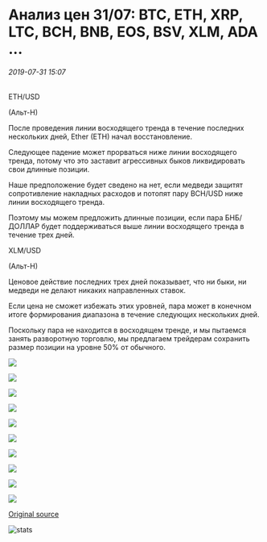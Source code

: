 # Анализ цен 31/07: BTC, ETH, XRP, LTC, BCH, BNB, EOS, BSV, XLM, ADA ...

###### 2019-07-31 15:07

ETH/USD

(Альт-Н)

После проведения линии восходящего тренда в течение последних нескольких дней, Ether (ETH) начал восстановление.

Следующее падение может прорваться ниже линии восходящего тренда, потому что это заставит агрессивных быков ликвидировать свои длинные позиции.

Наше предположение будет сведено на нет, если медведи защитят сопротивление накладных расходов и потопят пару BCH/USD ниже линии восходящего тренда.

Поэтому мы можем предложить длинные позиции, если пара БНБ/ДОЛЛАР будет поддерживаться выше линии восходящего тренда в течение трех дней.

XLM/USD

(Альт-Н)

Ценовое действие последних трех дней показывает, что ни быки, ни медведи не делают никаких направленных ставок.

Если цена не сможет избежать этих уровней, пара может в конечном итоге формирования диапазона в течение следующих нескольких дней.

Поскольку пара не находится в восходящем тренде, и мы пытаемся занять разворотную торговлю, мы предлагаем трейдерам сохранить размер позиции на уровне 50% от обычного.

![](https://s3.cointelegraph.com/storage/uploads/view/58de4dc1990b55258765b19988e04552.png)

![](https://s3.cointelegraph.com/storage/uploads/view/6891ad6903bf18aff358ee8eafd7d9f3.png)

![](https://s3.cointelegraph.com/storage/uploads/view/948d02e9ec5e2c14abddbab9c236cf49.png)

![](https://s3.cointelegraph.com/storage/uploads/view/d7f6bd31b7d17b20539628594ba8bb3d.png)

![](https://s3.cointelegraph.com/storage/uploads/view/a1ce9bcda8f8ce1249fcf782937be8d8.png)

![](https://s3.cointelegraph.com/storage/uploads/view/1d3c1c7b85c3c892ab7c521e251751f2.png)

![](https://s3.cointelegraph.com/storage/uploads/view/86742b541c3db1cdd3b955edc124a6c7.png)

![](https://s3.cointelegraph.com/storage/uploads/view/c7de44fc918d89e7050d0090a5b9bc20.png)

![](https://s3.cointelegraph.com/storage/uploads/view/82889f650e38a4d14b75412dcb54beb5.png)

![](https://s3.cointelegraph.com/storage/uploads/view/6ff32d5503995859ba593379560c7645.png)

[Original source](https://cointelegraph.com/news/price-analysis-31-07-btc-eth-xrp-ltc-bch-bnb-eos-bsv-xlm-ada)

![stats](https://c.statcounter.com/11760860/0/a89fa40b/1/ "stats")